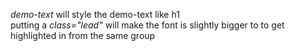 *<span class="h1">demo-text</span>* will style the demo-text like h1  <br>
putting a *class="lead"* will make the font is slightly bigger to to get highlighted in from the same group<br>